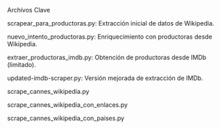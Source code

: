 Archivos Clave

scrapear_para_productoras.py: Extracción inicial de datos de Wikipedia.

nuevo_intento_productoras.py: Enriquecimiento con productoras desde Wikipedia.

extraer_productoras_imdb.py: Obtención de productoras desde IMDb (limitado).

updated-imdb-scraper.py: Versión mejorada de extracción de IMDb.

scrape_cannes_wikipedia.py

scrape_cannes_wikipedia_con_enlaces.py

scrape_cannes_wikipedia_con_paises.py
